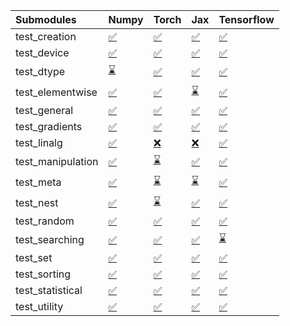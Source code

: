| Submodules        | Numpy                                                                                                                           | Torch                                                                                                                           | Jax                                                                                                                             | Tensorflow                                                                                                                      |
|:------------------|:--------------------------------------------------------------------------------------------------------------------------------|:--------------------------------------------------------------------------------------------------------------------------------|:--------------------------------------------------------------------------------------------------------------------------------|:--------------------------------------------------------------------------------------------------------------------------------|
| test_creation     | <a href="https://github.com/unifyai/ivy/runs/8031666259?check_suite_focus=true" rel="noopener noreferrer" target="_blank">✅</a> | <a href="https://github.com/unifyai/ivy/runs/8031667917?check_suite_focus=true" rel="noopener noreferrer" target="_blank">✅</a> | <a href="https://github.com/unifyai/ivy/runs/8031669780?check_suite_focus=true" rel="noopener noreferrer" target="_blank">✅</a> | <a href="https://github.com/unifyai/ivy/runs/8031671379?check_suite_focus=true" rel="noopener noreferrer" target="_blank">✅</a> |
| test_device       | <a href="https://github.com/unifyai/ivy/runs/8031666384?check_suite_focus=true" rel="noopener noreferrer" target="_blank">✅</a> | <a href="https://github.com/unifyai/ivy/runs/8031668037?check_suite_focus=true" rel="noopener noreferrer" target="_blank">✅</a> | <a href="https://github.com/unifyai/ivy/runs/8031669899?check_suite_focus=true" rel="noopener noreferrer" target="_blank">✅</a> | <a href="https://github.com/unifyai/ivy/runs/8031671466?check_suite_focus=true" rel="noopener noreferrer" target="_blank">✅</a> |
| test_dtype        | <a href="https://github.com/unifyai/ivy/runs/8031666489?check_suite_focus=true" rel="noopener noreferrer" target="_blank">⌛</a> | <a href="https://github.com/unifyai/ivy/runs/8031668123?check_suite_focus=true" rel="noopener noreferrer" target="_blank">✅</a> | <a href="https://github.com/unifyai/ivy/runs/8031670014?check_suite_focus=true" rel="noopener noreferrer" target="_blank">✅</a> | <a href="https://github.com/unifyai/ivy/runs/8031671554?check_suite_focus=true" rel="noopener noreferrer" target="_blank">✅</a> |
| test_elementwise  | <a href="https://github.com/unifyai/ivy/runs/8031666598?check_suite_focus=true" rel="noopener noreferrer" target="_blank">✅</a> | <a href="https://github.com/unifyai/ivy/runs/8031668220?check_suite_focus=true" rel="noopener noreferrer" target="_blank">✅</a> | <a href="https://github.com/unifyai/ivy/runs/8031670127?check_suite_focus=true" rel="noopener noreferrer" target="_blank">⌛</a> | <a href="https://github.com/unifyai/ivy/runs/8031671674?check_suite_focus=true" rel="noopener noreferrer" target="_blank">✅</a> |
| test_general      | <a href="https://github.com/unifyai/ivy/runs/8031666730?check_suite_focus=true" rel="noopener noreferrer" target="_blank">✅</a> | <a href="https://github.com/unifyai/ivy/runs/8031668314?check_suite_focus=true" rel="noopener noreferrer" target="_blank">✅</a> | <a href="https://github.com/unifyai/ivy/runs/8031670209?check_suite_focus=true" rel="noopener noreferrer" target="_blank">✅</a> | <a href="https://github.com/unifyai/ivy/runs/8031671787?check_suite_focus=true" rel="noopener noreferrer" target="_blank">✅</a> |
| test_gradients    | <a href="https://github.com/unifyai/ivy/runs/8031666846?check_suite_focus=true" rel="noopener noreferrer" target="_blank">✅</a> | <a href="https://github.com/unifyai/ivy/runs/8031668472?check_suite_focus=true" rel="noopener noreferrer" target="_blank">✅</a> | <a href="https://github.com/unifyai/ivy/runs/8031670298?check_suite_focus=true" rel="noopener noreferrer" target="_blank">✅</a> | <a href="https://github.com/unifyai/ivy/runs/8031671905?check_suite_focus=true" rel="noopener noreferrer" target="_blank">✅</a> |
| test_linalg       | <a href="https://github.com/unifyai/ivy/runs/8031666967?check_suite_focus=true" rel="noopener noreferrer" target="_blank">✅</a> | <a href="https://github.com/unifyai/ivy/runs/8031668587?check_suite_focus=true" rel="noopener noreferrer" target="_blank">❌</a> | <a href="https://github.com/unifyai/ivy/runs/8031670374?check_suite_focus=true" rel="noopener noreferrer" target="_blank">❌</a> | <a href="https://github.com/unifyai/ivy/runs/8031672004?check_suite_focus=true" rel="noopener noreferrer" target="_blank">✅</a> |
| test_manipulation | <a href="https://github.com/unifyai/ivy/runs/8031667066?check_suite_focus=true" rel="noopener noreferrer" target="_blank">✅</a> | <a href="https://github.com/unifyai/ivy/runs/8031668691?check_suite_focus=true" rel="noopener noreferrer" target="_blank">⌛</a> | <a href="https://github.com/unifyai/ivy/runs/8031670458?check_suite_focus=true" rel="noopener noreferrer" target="_blank">✅</a> | <a href="https://github.com/unifyai/ivy/runs/8031672114?check_suite_focus=true" rel="noopener noreferrer" target="_blank">✅</a> |
| test_meta         | <a href="https://github.com/unifyai/ivy/runs/8031667174?check_suite_focus=true" rel="noopener noreferrer" target="_blank">✅</a> | <a href="https://github.com/unifyai/ivy/runs/8031668815?check_suite_focus=true" rel="noopener noreferrer" target="_blank">⌛</a> | <a href="https://github.com/unifyai/ivy/runs/8031670551?check_suite_focus=true" rel="noopener noreferrer" target="_blank">⌛</a> | <a href="https://github.com/unifyai/ivy/runs/8031672241?check_suite_focus=true" rel="noopener noreferrer" target="_blank">✅</a> |
| test_nest         | <a href="https://github.com/unifyai/ivy/runs/8031667281?check_suite_focus=true" rel="noopener noreferrer" target="_blank">✅</a> | <a href="https://github.com/unifyai/ivy/runs/8031668922?check_suite_focus=true" rel="noopener noreferrer" target="_blank">⌛</a> | <a href="https://github.com/unifyai/ivy/runs/8031670624?check_suite_focus=true" rel="noopener noreferrer" target="_blank">✅</a> | <a href="https://github.com/unifyai/ivy/runs/8031672346?check_suite_focus=true" rel="noopener noreferrer" target="_blank">✅</a> |
| test_random       | <a href="https://github.com/unifyai/ivy/runs/8031667386?check_suite_focus=true" rel="noopener noreferrer" target="_blank">✅</a> | <a href="https://github.com/unifyai/ivy/runs/8031669013?check_suite_focus=true" rel="noopener noreferrer" target="_blank">✅</a> | <a href="https://github.com/unifyai/ivy/runs/8031670715?check_suite_focus=true" rel="noopener noreferrer" target="_blank">✅</a> | <a href="https://github.com/unifyai/ivy/runs/8031672431?check_suite_focus=true" rel="noopener noreferrer" target="_blank">✅</a> |
| test_searching    | <a href="https://github.com/unifyai/ivy/runs/8031667468?check_suite_focus=true" rel="noopener noreferrer" target="_blank">✅</a> | <a href="https://github.com/unifyai/ivy/runs/8031669109?check_suite_focus=true" rel="noopener noreferrer" target="_blank">✅</a> | <a href="https://github.com/unifyai/ivy/runs/8031670816?check_suite_focus=true" rel="noopener noreferrer" target="_blank">✅</a> | <a href="https://github.com/unifyai/ivy/runs/8031672529?check_suite_focus=true" rel="noopener noreferrer" target="_blank">⌛</a> |
| test_set          | <a href="https://github.com/unifyai/ivy/runs/8031667549?check_suite_focus=true" rel="noopener noreferrer" target="_blank">✅</a> | <a href="https://github.com/unifyai/ivy/runs/8031669210?check_suite_focus=true" rel="noopener noreferrer" target="_blank">✅</a> | <a href="https://github.com/unifyai/ivy/runs/8031670960?check_suite_focus=true" rel="noopener noreferrer" target="_blank">✅</a> | <a href="https://github.com/unifyai/ivy/runs/8031672654?check_suite_focus=true" rel="noopener noreferrer" target="_blank">✅</a> |
| test_sorting      | <a href="https://github.com/unifyai/ivy/runs/8031667660?check_suite_focus=true" rel="noopener noreferrer" target="_blank">✅</a> | <a href="https://github.com/unifyai/ivy/runs/8031669341?check_suite_focus=true" rel="noopener noreferrer" target="_blank">✅</a> | <a href="https://github.com/unifyai/ivy/runs/8031671086?check_suite_focus=true" rel="noopener noreferrer" target="_blank">✅</a> | <a href="https://github.com/unifyai/ivy/runs/8031672735?check_suite_focus=true" rel="noopener noreferrer" target="_blank">✅</a> |
| test_statistical  | <a href="https://github.com/unifyai/ivy/runs/8031667753?check_suite_focus=true" rel="noopener noreferrer" target="_blank">✅</a> | <a href="https://github.com/unifyai/ivy/runs/8031669561?check_suite_focus=true" rel="noopener noreferrer" target="_blank">✅</a> | <a href="https://github.com/unifyai/ivy/runs/8031671196?check_suite_focus=true" rel="noopener noreferrer" target="_blank">✅</a> | <a href="https://github.com/unifyai/ivy/runs/8031672846?check_suite_focus=true" rel="noopener noreferrer" target="_blank">✅</a> |
| test_utility      | <a href="https://github.com/unifyai/ivy/runs/8031667839?check_suite_focus=true" rel="noopener noreferrer" target="_blank">✅</a> | <a href="https://github.com/unifyai/ivy/runs/8031669673?check_suite_focus=true" rel="noopener noreferrer" target="_blank">✅</a> | <a href="https://github.com/unifyai/ivy/runs/8031671301?check_suite_focus=true" rel="noopener noreferrer" target="_blank">✅</a> | <a href="https://github.com/unifyai/ivy/runs/8031673002?check_suite_focus=true" rel="noopener noreferrer" target="_blank">✅</a> |